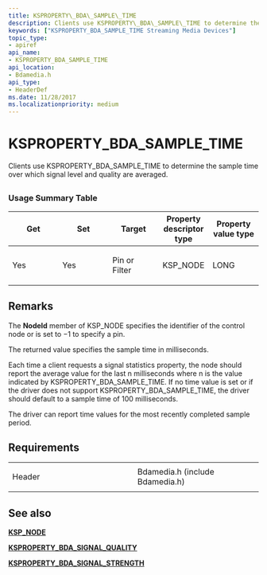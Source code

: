 ```yaml
---
title: KSPROPERTY\_BDA\_SAMPLE\_TIME
description: Clients use KSPROPERTY\_BDA\_SAMPLE\_TIME to determine the sample time over which signal level and quality are averaged.
keywords: ["KSPROPERTY_BDA_SAMPLE_TIME Streaming Media Devices"]
topic_type:
- apiref
api_name:
- KSPROPERTY_BDA_SAMPLE_TIME
api_location:
- Bdamedia.h
api_type:
- HeaderDef
ms.date: 11/28/2017
ms.localizationpriority: medium
---
```


# KSPROPERTY\_BDA\_SAMPLE\_TIME


Clients use KSPROPERTY\_BDA\_SAMPLE\_TIME to determine the sample time over which signal level and quality are averaged.

## <span id="ddk_ksproperty_bda_sample_time_ks"></span><span id="DDK_KSPROPERTY_BDA_SAMPLE_TIME_KS"></span>


### Usage Summary Table

<table>
<colgroup>
<col width="20%" />
<col width="20%" />
<col width="20%" />
<col width="20%" />
<col width="20%" />
</colgroup>
<thead>
<tr class="header">
<th>Get</th>
<th>Set</th>
<th>Target</th>
<th>Property descriptor type</th>
<th>Property value type</th>
</tr>
</thead>
<tbody>
<tr class="odd">
<td><p>Yes</p></td>
<td><p>Yes</p></td>
<td><p>Pin or Filter</p></td>
<td><p>KSP_NODE</p></td>
<td><p>LONG</p></td>
</tr>
</tbody>
</table>

 

## Remarks

The **NodeId** member of KSP\_NODE specifies the identifier of the control node or is set to −1 to specify a pin.

The returned value specifies the sample time in milliseconds.

Each time a client requests a signal statistics property, the node should report the average value for the last n milliseconds where n is the value indicated by KSPROPERTY\_BDA\_SAMPLE\_TIME. If no time value is set or if the driver does not support KSPROPERTY\_BDA\_SAMPLE\_TIME, the driver should default to a sample time of 100 milliseconds.

The driver can report time values for the most recently completed sample period.

## Requirements

<table>
<colgroup>
<col width="50%" />
<col width="50%" />
</colgroup>
<tbody>
<tr class="odd">
<td><p>Header</p></td>
<td>Bdamedia.h (include Bdamedia.h)</td>
</tr>
</tbody>
</table>

## See also


[**KSP\_NODE**](/windows-hardware/drivers/ddi/ks/ns-ks-ksp_node)

[**KSPROPERTY\_BDA\_SIGNAL\_QUALITY**](ksproperty-bda-signal-quality.md)

[**KSPROPERTY\_BDA\_SIGNAL\_STRENGTH**](ksproperty-bda-signal-strength.md)

 

